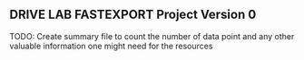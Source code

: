 ## DRIVE LAB FASTEXPORT Project Version 0

TODO:
    Create summary file to count the number of data point and any other valuable information one might need for the resources
